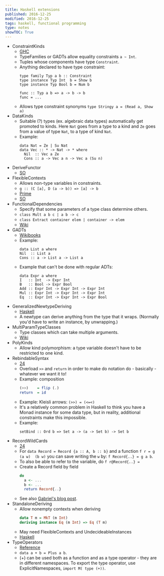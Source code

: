 ```yaml
---
title: Haskell extensions
published: 2016-12-25
modified: 2016-12-25
tags: haskell, functional programming
type: notes
showTOC: True
---
```


* ConstraintKinds
    * [GHC](https://downloads.haskell.org/~ghc/7.8.4/docs/html/users_guide/constraint-kind.html)
	* TypeFamilies or GADTs allow equality constraints `a ~ Int`.
	* Tuples whose components have type `Constraint`.
	*   Anything declared to have type constraint:
		```
		type family Typ a b :: Constraint
		type instance Typ Int  b = Show b
		type instance Typ Bool b = Num b
		
		func :: Typ a b => a -> b -> b
		func = ...
		```
	* Allows type constraint synonyms `type Stringy a = (Read a, Show a)`
* DataKinds
	* Suitable (?) types (ex. algebraic data types) automatically get promoted to kinds. Here `Nat` goes from a type to a kind and `Ze` goes from a value of type `Nat`, to a type of kind `Nat`.
    *    Example:
	     ```
		 data Nat = Ze | Su Nat
		 data Vec :: * -> Nat -> * where
		   Nil  :: Vec a Ze
		   Cons :: a -> Vec a n -> Vec a (Su n)
		 ```
* DeriveFunctor
	* [SO](http://stackoverflow.com/questions/20336987/what-exactly-does-deriving-functor-do)
* FlexibleContexts
    * Allows non-type variables in constraints.
	<!--class arguments in contexts of type signatures and class declarations may be arbitrary types.-->
	* `g :: (C [a], D (a -> b)) => [a] -> b`
	* [Prime](https://prime.haskell.org/wiki/FlexibleContexts)
	* [SO](https://prime.haskell.org/wiki/FlexibleContexts)
* FunctionalDependencies
    * Specify that some parameters of a type class determine others.
	* `class Mult a b c | a b -> c`
	* `class Extract container elem | container -> elem`
	* [Wiki](https://wiki.haskell.org/Functional_dependencies)
* GADTs
	* [Wikibooks](https://en.wikibooks.org/wiki/Haskell/GADT)
	*   Example:
		```
		data List a where
		Nil  :: List a
		Cons :: a -> List a -> List a
	    ```
	*   Example that can't be done with regular ADTs:
	    ```
		data Expr a where
		I   :: Int  -> Expr Int
		B   :: Bool -> Expr Bool
		Add :: Expr Int -> Expr Int -> Expr Int
		Mul :: Expr Int -> Expr Int -> Expr Int
		Eq  :: Expr Int -> Expr Int -> Expr Bool
		```
* GeneralizedNewtypeDeriving
    * [Haskell](http://downloads.haskell.org/~ghc/7.8.4/docs/html/users_guide/deriving.html)
	* A newtype can derive anything from the type that it wraps. (Normally you'd have to write an instance, by unwrapping.)
* MultiParamTypeClasses
	* Type classes which can take multiple arguments. 
	* [Wiki](https://wiki.haskell.org/Multi-parameter_type_class)
* PolyKinds 
	* Allow kind polymorphism: a type variable doesn't have to be restricted to one kind.
* RebindableSyntax
	*   [24](https://ocharles.org.uk/blog/guest-posts/2014-12-06-rebindable-syntax.html)
	*   Overload `>>` and `return` in order to make do notation do - basically - whatever we want it to!
	*   Example: composition
	    ```haskell
		(>>)    = flip (.)
		return  = id
		```
	*   Example: Kleisli arrows: `(>>) = (<=<)`
	* It's a relatively common problem in Haskell to think you have a Monad instance for some data type, but in reality, additional constraints make this impossible.
	*   Example: 
		```
		setBind :: Ord b => Set a -> (a -> Set b) -> Set b
		```
* RecordWildCards
    *   [24](https://ocharles.org.uk/blog/posts/2014-12-04-record-wildcards.html)
	*   For `data Record = Record {a :: A, b :: b}` and a function `f r = g (a w)  (b w)` you can save writing the `w` by: `f Record{..} = g a b`.
	*   To also be able to refer to the variable, do `f r@Record{..} =`
	*   Create a Record field by field
	    ```haskell
		do
		  a <- ...
		  b <- ...
		  return Record{..}
		```
	* See also [Gabriel's blog post](http://www.haskellforall.com/2012/07/first-class-modules-without-defaults.html).
* StandaloneDeriving
	*   Allow nonempty contexts when deriving
		```haskell
		data T m = MkT (m Int)
		deriving instance Eq (m Int) => Eq (T m)
		```
	* May need FlexibleContexts and UndecideableInstances
	* [Haskell](http://downloads.haskell.org/~ghc/7.8.4/docs/html/users_guide/deriving.html)
* TypeOperators 
    * [Reference](https://ocharles.org.uk/blog/posts/2014-12-08-type-operators.html)
	* `data a + b = Plus a b`.
	* (+) can be used both as a function and as a type operator - they are in different namespaces. To export the type operator, use ExplicitNamespaces, `import M( type (+))`.
